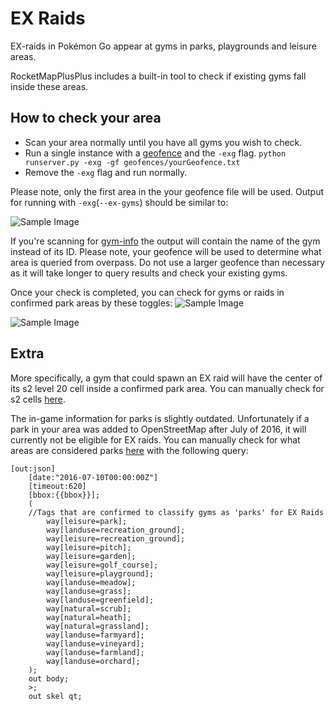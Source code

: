 # EX Raids

EX-raids in Pokémon Go appear at gyms in parks, playgrounds and leisure areas.

RocketMapPlusPlus includes a built-in tool to check if existing gyms fall inside these areas.

## How to check your area

  - Scan your area normally until you have all gyms you wish to check.
  - Run a single instance with a [geofence](geofences.md) and the `-exg` flag.
  `python runserver.py -exg -gf geofences/yourGeofence.txt`
  - Remove the `-exg` flag and run normally.

Please note, only the first area in the your geofence file will be used.
Output for running with `-exg`(`--ex-gyms`) should be similar to:

  ![Sample Image](../_static/img/exg.png)

If you're scanning for [gym-info](gyminfo.md) the output will contain the name of the gym instead of its ID.
Please note, your geofence will be used to determine what area is queried from overpass. Do not use a larger geofence than necessary as it will take longer to query results and check your existing gyms.

Once your check is completed, you can check for gyms or raids in confirmed park areas by these toggles:
  ![Sample Image](../_static/img/exgr.png)

  ![Sample Image](../_static/img/exgg.png)

## Extra

More specifically, a gym that could spawn an EX raid will have the center of its s2 level 20 cell inside a confirmed park area.
You can manually check for s2 cells [here](http://s2.sidewalklabs.com/regioncoverer/).

The in-game information for parks is slightly outdated. Unfortunately if a park in your area was added to OpenStreetMap after July of 2016, it will currently not be eligible for EX raids.
You can manually check for what areas are considered parks [here](http://overpass-turbo.eu/) with the following query:

```
[out:json]
    [date:"2016-07-10T00:00:00Z"]
    [timeout:620]
	[bbox:{{bbox}}];
    (
    //Tags that are confirmed to classify gyms as 'parks' for EX Raids
        way[leisure=park];
        way[landuse=recreation_ground];
        way[leisure=recreation_ground];
        way[leisure=pitch];
        way[leisure=garden];
        way[leisure=golf_course];
        way[leisure=playground];
        way[landuse=meadow];
        way[landuse=grass];
        way[landuse=greenfield];
        way[natural=scrub];
        way[natural=heath];
        way[natural=grassland];
        way[landuse=farmyard];
        way[landuse=vineyard];
        way[landuse=farmland];
        way[landuse=orchard];
    );
    out body;
    >;
    out skel qt;
```
